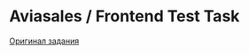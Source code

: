 # Aviasales / Frontend Test Task

[Оригинал задания](https://github.com/KosyanMedia/test-tasks/tree/master/aviasales_frontend)
